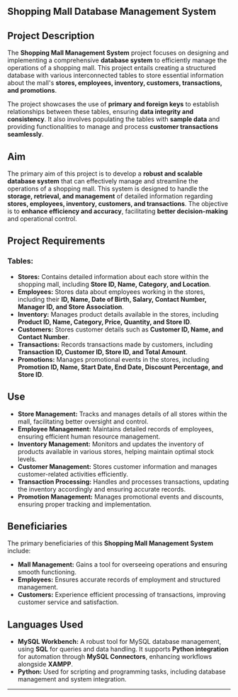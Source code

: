 ## **Shopping Mall Database Management System**

## **Project Description**

The **Shopping Mall Management System** project focuses on designing and implementing a comprehensive **database system** to efficiently manage the operations of a shopping mall. This project entails creating a structured database with various interconnected tables to store essential information about the mall's **stores, employees, inventory, customers, transactions, and promotions**.

The project showcases the use of **primary and foreign keys** to establish relationships between these tables, ensuring **data integrity and consistency**. It also involves populating the tables with **sample data** and providing functionalities to manage and process **customer transactions seamlessly**.

## **Aim**

The primary aim of this project is to develop a **robust and scalable database system** that can effectively manage and streamline the operations of a shopping mall. This system is designed to handle the **storage, retrieval, and management** of detailed information regarding **stores, employees, inventory, customers, and transactions**. The objective is to **enhance efficiency and accuracy**, facilitating **better decision-making** and operational control.

## **Project Requirements**

### **Tables:**

- **Stores:** Contains detailed information about each store within the shopping mall, including **Store ID, Name, Category, and Location**.
- **Employees:** Stores data about employees working in the stores, including their **ID, Name, Date of Birth, Salary, Contact Number, Manager ID, and Store Association**.
- **Inventory:** Manages product details available in the stores, including **Product ID, Name, Category, Price, Quantity, and Store ID**.
- **Customers:** Stores customer details such as **Customer ID, Name, and Contact Number**.
- **Transactions:** Records transactions made by customers, including **Transaction ID, Customer ID, Store ID, and Total Amount**.
- **Promotions:** Manages promotional events in the stores, including **Promotion ID, Name, Start Date, End Date, Discount Percentage, and Store ID**.

## **Use**

- **Store Management:** Tracks and manages details of all stores within the mall, facilitating better oversight and control.
- **Employee Management:** Maintains detailed records of employees, ensuring efficient human resource management.
- **Inventory Management:** Monitors and updates the inventory of products available in various stores, helping maintain optimal stock levels.
- **Customer Management:** Stores customer information and manages customer-related activities efficiently.
- **Transaction Processing:** Handles and processes transactions, updating the inventory accordingly and ensuring accurate records.
- **Promotion Management:** Manages promotional events and discounts, ensuring proper tracking and implementation.

## **Beneficiaries**

The primary beneficiaries of this **Shopping Mall Management System** include:

- **Mall Management:** Gains a tool for overseeing operations and ensuring smooth functioning.
- **Employees:** Ensures accurate records of employment and structured management.
- **Customers:** Experience efficient processing of transactions, improving customer service and satisfaction.

## **Languages Used**

- **MySQL Workbench:** A robust tool for MySQL database management, using **SQL** for queries and data handling. It supports **Python integration** for automation through **MySQL Connectors**, enhancing workflows alongside **XAMPP**.
- **Python:** Used for scripting and programming tasks, including database management and system integration.

---
